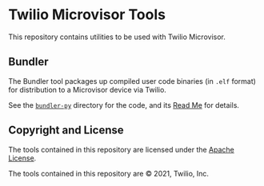 # Twilio Microvisor Tools

This repository contains utilities to be used with Twilio Microvisor.

## Bundler

The Bundler tool packages up compiled user code binaries (in `.elf` format) for distribution to a Microvisor device via Twilio.

See the [`bundler-py`](bundler-py/) directory for the code, and its [Read Me](bundler-py/README.md) for details.

## Copyright and License

The tools contained in this repository are licensed under the [Apache License](LICENSE).

The tools contained in this repository are © 2021, Twilio, Inc.
